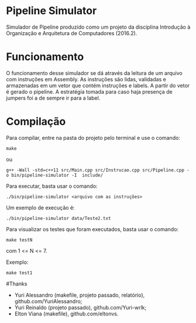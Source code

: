 # Pipeline Simulator

Simulador de Pipeline produzido como um projeto da disciplina Introdução à Organização e Arquitetura de Computadores (2016.2).

# Funcionamento

O funcionamento desse simulador se dá através da leitura de um arquivo com instruções em Assembly. As instruções são lidas, validadas e armazenadas em um vetor que contém instruções e labels. A partir do vetor é gerado o pipeline. A estratégia tomada para caso haja presença de jumpers foi a de sempre ir para a label.

# Compilação

Para compilar, entre na pasta do projeto pelo terminal e use o comando:

`make`

ou

`g++ -Wall -std=c++11 src/Main.cpp src/Instrucao.cpp src/Pipeline.cpp -o bin/pipeline-simulator -I  include/`

Para executar, basta usar o comando:

`./bin/pipeline-simulator <arquivo com as instruções>`

Um exemplo de execução é:

`./bin/pipeline-simulator data/Teste2.txt`

Para visualizar os testes que foram executados, basta usar o comando:

`make testN`

com 1 <= N <= 7.

Exemplo:

`make test1`

#Thanks

- Yuri Alessandro (makefile, projeto passado, relatório), github.com/YuriAlessandro;
- Yuri Reinaldo (projeto passado), github.com/Yuri-wrlk;
- Elton Viana (makefile), github.com/eltonvs.